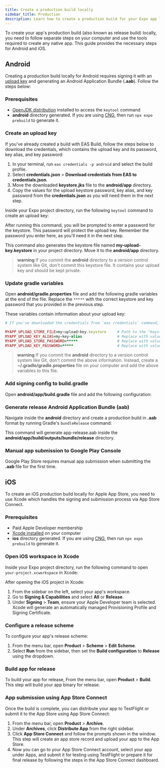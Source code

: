 ```yaml
---
title: Create a production build locally
sidebar_title: Production
description: Learn how to create a production build for your Expo app locally.
---
```


To create your app's production build (also known as release build) locally, you need to follow separate steps on your computer and use the tools required to create any native app. This guide provides the necessary steps for Android and iOS.

## Android

Creating a production build locally for Android requires signing it with an [upload key](https://developer.android.com/studio/publish/app-signing#certificates-keystores) and generating an Android Application Bundle (**.aab**). Follow the steps below:

### Prerequisites

- [OpenJDK distribution](/get-started/set-up-your-environment/?mode=development-build&buildEnv=local#install-watchman-and-jdk) installed to access the `keytool` command
- **android** directory generated. If you are using [CNG](/workflow/continuous-native-generation/), then run `npx expo prebuild` to generate it.

### Create an upload key

<Collapsible summary="Already created a build with EAS Build? Download your credentials and skip to the next step.">

If you've already created a build with EAS Build, follow the steps below to download the credentials, which contains the upload key and its password, key alias, and key password:

1. In your terminal, run `eas credentials -p android` and select the build profile.
2. Select **credentials.json** > **Download credentials from EAS to credentials.json**.
3. Move the downloaded **keystore.jks** file to the **android/app** directory.
4. Copy the values for the upload keystore password, key alias, and key password from the **credentials.json** as you will need them in the next step.

</Collapsible>

Inside your Expo project directory, run the following `keytool` command to create an upload key:

After running this command, you will be prompted to enter a password for the keystore. This password will protect the upload key. Remember the password you enter here, as you'll need it in the next step.

This command also generates the keystore file named **my-upload-key.keystore** in your project directory. Move it to the **android/app** directory.

> **warning** If you commit the **android** directory to a version control system like Git, don't commit this keystore file. It contains your upload key and should be kept private.

### Update gradle variables

Open **android/gradle.properties** file and add the following gradle variables at the end of the file. Replace the `*****` with the correct keystore and key password that you provided in the previous step.

These variables contain information about your upload key:

```ruby android/gradle.properties
# If you've downloaded the credentials from `eas credentials` command, see comments below for each value.

MYAPP_UPLOAD_STORE_FILE=my-upload-key.keystore     # Path to the "keystore" file
MYAPP_UPLOAD_KEY_ALIAS=my-key-alias                # Replace with value of the `keystore.keyAlias` field in the credentials.json file
MYAPP_UPLOAD_STORE_PASSWORD=*****                  # Replace with value of the `keystore.password` field in the credentials.json file
MYAPP_UPLOAD_KEY_PASSWORD=*****                    # Replace with value of the `keystore.keyPassword` field in the credentials.json file
```

> **warning** If you commit the **android** directory to a version control system like Git, don't commit the above information. Instead, create a **~/.gradle/gradle.properties** file on your computer and add the above variables to this file.

### Add signing config to build.gradle

Open **android/app/build.gradle** file and add the following configuration:

### Generate release Android Application Bundle (aab)

Navigate inside the **android** directory and create a production build in **.aab** format by running Gradle's `bundleRelease` command:

This command will generate app-release.aab inside the **android/app/build/outputs/bundle/release** directory.

### Manual app submission to Google Play Console

Google Play Store requires manual app submission when submitting the **.aab** file for the first time.

## iOS

To create an iOS production build locally for Apple App Store, you need to use Xcode which handles the signing and submission process via App Store Connect.

### Prerequisites

- Paid Apple Developer membership
- [Xcode installed](/get-started/set-up-your-environment/?platform=ios&device=physical&mode=development-build&buildEnv=local#set-up-xcode-and-watchman) on your computer
- **ios** directory generated. If you are using [CNG](/workflow/continuous-native-generation/), then run `npx expo prebuild` to generate it.

### Open iOS workspace in Xcode

Inside your Expo project directory, run the following command to open `your-project.xcworkspace` in Xcode:

After opening the iOS project in Xcode:

1. From the sidebar on the left, select your app's workspace.
2. Go to **Signing & Capabilities** and select **All** or **Release**.
3. Under **Signing** > **Team**, ensure your Apple Developer team is selected. Xcode will generate an automatically managed Provisioning Profile and Signing Certificate.

### Configure a release scheme

To configure your app's release scheme:

1. From the menu bar, open **Product** > **Scheme** > **Edit Scheme**.
2. Select **Run** from the sidebar, then set the **Build configuration** to **Release** using the dropdown.

### Build app for release

To build your app for release, From the menu bar, open **Product** > **Build**. This step will build your app binary for release.

### App submission using App Store Connect

Once the build is complete, you can distribute your app to TestFlight or submit it to the App Store using App Store Connect:

1. From the menu bar, open **Product** > **Archive**.
2. Under **Archives**, click **Distribute App** from the right sidebar.
3. Click **App Store Connect** and follow the prompts shown in the window. This step will create an app store record and upload your app to the App Store.
4. Now you can go to your App Store Connect account, select your app under Apps, and submit it for testing using TestFlight or prepare it for final release by following the steps in the App Store Connect dashboard.